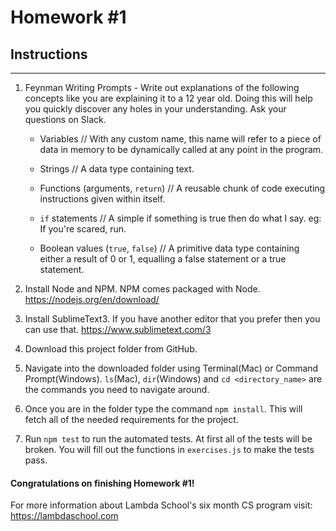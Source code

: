 # Homework #1

## Instructions
---
1. Feynman Writing Prompts - Write out explanations of the following concepts like you are explaining it to a 12 year old.  Doing this will help you quickly discover any holes in your understanding.  Ask your questions on Slack.
		
	* Variables
		// With any custom name, this name will refer to a piece of data in memory to be dynamically called at any point in the program.

	* Strings
		// A data type containing text.

	* Functions (arguments, `return`)
		// A reusable chunk of code executing instructions given within itself.

	* `if` statements
		// A simple if something is true then do what I say. eg: If you're scared, run.

	* Boolean values (`true`, `false`)
		// A primitive data type containing either a result of 0 or 1, equalling a false statement or a true statement.


2. Install Node and NPM.  NPM comes packaged with Node. https://nodejs.org/en/download/


3. Install SublimeText3.  If you have another editor that you prefer then you can use that. https://www.sublimetext.com/3


4. Download this project folder from GitHub.


5. Navigate into the downloaded folder using Terminal(Mac) or Command Prompt(Windows).  `ls`(Mac), `dir`(Windows) and `cd <directory_name>` are the commands you need to navigate around.


6. Once you are in the folder type the command `npm install`.  This will fetch all of the needed requirements for the project.


7. Run `npm test` to run the automated tests.  At first all of the tests will be broken.  You will fill out the functions in `exercises.js` to make the tests pass.




#### Congratulations on finishing Homework #1!

For more information about Lambda School's six month CS program visit: https://lambdaschool.com
